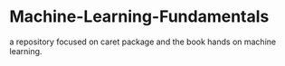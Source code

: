 # Machine-Learning-Fundamentals
a repository focused on caret package and the book hands on machine learning.
